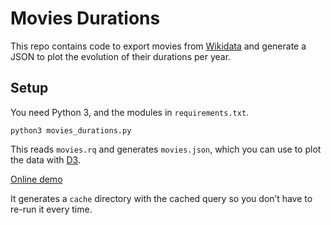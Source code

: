 # Movies Durations

This repo contains code to export movies from [Wikidata][] and generate a JSON
to plot the evolution of their durations per year.

[Wikidata]: https://www.wikidata.org/

## Setup

You need Python 3, and the modules in `requirements.txt`.

```
python3 movies_durations.py
```

This reads `movies.rq` and generates `movies.json`, which you can use to plot
the data with [D3][].

[Online demo](https://beta.observablehq.com/@bfontaine/movies-durations-1916-2018)

[D3]: https://d3js.org/

It generates a `cache` directory with the cached query so you don’t have to
re-run it every time.

